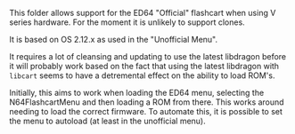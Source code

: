 This folder allows support for the ED64 "Official" flashcart when using V series hardware.
For the moment it is unlikely to support clones.

It is based on OS 2.12.x as used in the "Unofficial Menu".

It requires a lot of cleansing and updating to use the latest libdragon before it will probably work based on the fact that using the latest libdragon with `libcart` seems to have a detremental effect on the ability to load ROM's.


Initially, this aims to work when loading the ED64 menu, selecting the N64FlashcartMenu and then loading a ROM from there. This works around needing to load the correct firmware. To automate this, it is possible to set the menu to autoload (at least in the unofficial menu).


